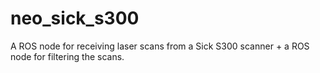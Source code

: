 # neo_sick_s300

A ROS node for receiving laser scans from a Sick S300 scanner + a ROS node for filtering the scans.
